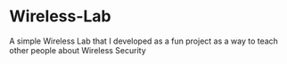 # Wireless-Lab
A simple Wireless Lab that I developed as a fun project as a way to teach other people about Wireless Security

